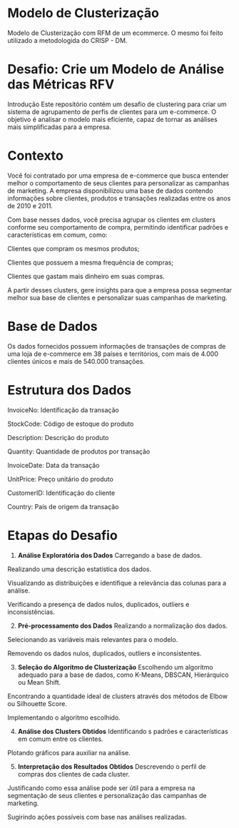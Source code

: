 # Modelo de Clusterização
Modelo de Clusterização com RFM de um ecommerce. O mesmo foi feito utilizado a metodologida do CRISP - DM.

# Desafio: Crie um Modelo de Análise das Métricas RFV

Introdução
Este repositório contém um desafio de clustering para criar um sistema de agrupamento de perfis de clientes para um e-commerce. O objetivo é analisar o modelo mais eficiente, capaz de tornar as análises mais simplificadas para a empresa.

# Contexto
Você foi contratado por uma empresa de e-commerce que busca entender melhor o comportamento de seus clientes para personalizar as campanhas de marketing. A empresa disponibilizou uma base de dados contendo informações sobre clientes, produtos e transações realizadas entre os anos de 2010 e 2011.

Com base nesses dados, você precisa agrupar os clientes em clusters conforme seu comportamento de compra, permitindo identificar padrões e características em comum, como:

Clientes que compram os mesmos produtos;

Clientes que possuem a mesma frequência de compras;

Clientes que gastam mais dinheiro em suas compras.

A partir desses clusters, gere insights para que a empresa possa segmentar melhor sua base de clientes e personalizar suas campanhas de marketing.

# Base de Dados
Os dados fornecidos possuem informações de transações de compras de uma loja de e-commerce em 38 países e territórios, com mais de 4.000 clientes únicos e mais de 540.000 transações.

# Estrutura dos Dados
InvoiceNo: Identificação da transação

StockCode: Código de estoque do produto

Description: Descrição do produto

Quantity: Quantidade de produtos por transação

InvoiceDate: Data da transação

UnitPrice: Preço unitário do produto

CustomerID: Identificação do cliente

Country: País de origem da transação

# Etapas do Desafio
1. **Análise Exploratória dos Dados**
Carregando a base de dados.

Realizando uma descrição estatística dos dados.

Visualizando as distribuições e identifique a relevância das colunas para a análise.

Verificando a presença de dados nulos, duplicados, outliers e inconsistências.

2. **Pré-processamento dos Dados**
Realizando a normalização dos dados.

Selecionando as variáveis mais relevantes para o modelo.

Removendo os dados nulos, duplicados, outliers e inconsistentes.

3. **Seleção do Algoritmo de Clusterização**
Escolhendo um algoritmo adequado para a base de dados, como K-Means, DBSCAN, Hierárquico ou Mean Shift.

Encontrando a quantidade ideal de clusters através dos métodos de Elbow ou Silhouette Score.

Implementando o algoritmo escolhido.

4. **Análise dos Clusters Obtidos**
Identificando s padrões e características em comum entre os clientes.

Plotando gráficos para auxiliar na análise.

5. **Interpretação dos Resultados Obtidos**
Descrevendo o perfil de compras dos clientes de cada cluster.

Justificando como essa análise pode ser útil para a empresa na segmentação de seus clientes e personalização das campanhas de marketing.

Sugirindo ações possíveis com base nas análises realizadas.
